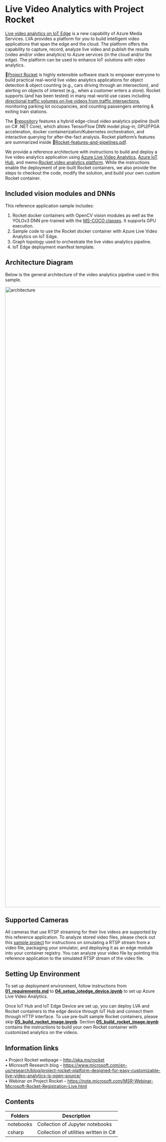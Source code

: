 # Live Video Analytics with Project Rocket

[Live video analytics on IoT Edge](https://azure.microsoft.com/en-us/services/media-services/live-video-analytics/) is a new capability of Azure Media Services. LVA provides a platform for you to build intelligent video applications that span the edge and the cloud. The platform offers the capability to capture, record, analyze live video and publish the results (video and/or video analytics) to Azure services (in the cloud and/or the edge). The platform can be used to enhance IoT solutions with video analytics.

:memo:[Project Rocket](https://aka.ms/rocketcode) is  highly extensible software stack to empower everyone to build practical real-world live video analytics applications for object detection & object counting (e.g., cars driving through an intersection), and alerting on objects of interest (e.g., when a customer enters a store). Rocket supports (and has been tested) in many real-world use cases including [directional traffic volumes on live videos from traffic intersections](https://bellevuewa.gov/sites/default/files/media/pdf_document/2020/Video%20Analytics%20Towards%20Vision%20Zero-Traffic%20Video%20Analytics-12262019.pdf), monitoring parking lot occupancies, and counting passengers entering & exiting train stations. 

The :memo:[repository](https://github.com/mustafakasap/rocket/tree/master/rocket_source) features a hybrid edge-cloud video analytics pipeline (built on C# .NET Core), which allows TensorFlow DNN model plug-in, GPU/FPGA acceleration, docker containerization/Kubernetes orchestration, and interactive querying for after-the-fact analysis. Rocket platform’s features are summarized inside :memo:[Rocket-features-and-pipelines.pdf](https://aka.ms/Microsoft-Rocket-LVA-features-and-pipelines.pdf).

We provide a reference architecture with instructions to build and deploy a live video analytics application using [Azure Live Video Analytics](https://azuremarketplace.microsoft.com/en/marketplace/apps/azure-media-services.live-video-analytics-edge?tab=Overview), [Azure IoT Hub](https://azure.microsoft.com/en-us/services/iot-hub/), and memo:[Rocket video analytics platform](https://github.com/microsoft/Microsoft-Rocket-Video-Analytics-Platform). While the instructions enable the deployment of pre-built Rocket containers, we also provide the steps to checkout the code, modify the solution, and build your own custom Rocket container.


## Included vision modules and DNNs

This reference application sample includes: 
1)	Rocket docker containers with OpenCV vision modules as well as the YOLOv3 DNN pre-trained with the [MS-COCO classes](https://gist.github.com/AruniRC/7b3dadd004da04c80198557db5da4bda). It supports GPU execution.
2)	Sample code to use the Rocket docker container with Azure Live Video Analytics on IoT Edge.
3)	Graph topology used to orchestrate the live video analytics pipeline. 
4)	IoT Edge deployment manifest template.


## Architecture Diagram

Below is the general architecture of the video analytics pipeline used in this sample. 

<img src="documents/_architecture_lva.png" alt="architecture" width="2002">


## Supported Cameras

All cameras that use RTSP streaming for their live videos are supported by this reference application. To analyze stored video files, please check out this [sample project](https://github.com/Azure/live-video-analytics/tree/master/utilities/rtspsim-live555) for instructions on simulating a RTSP stream from a video file, packaging your simulator, and deploying it as an edge module into your container registry. You can analyze your video file by pointing this reference application to the simulated RTSP stream of the video file.


## Setting Up Environment

To set up deployment environment, follow instructions from [**01_requirements.md**](../common/01_requirements.md) to [**04_setup_iotedge_device.ipynb**](../common/04_setup_iotedge_device.ipynb) to set up Azure Live Video Analytics.

Once IoT Hub and IoT Edge Device are set up, you can deploy LVA and Rocket containers to the edge device through IoT Hub and connect them through HTTP interface. To use pre-built sample Rocket containers, please skip [**05_build_rocket_image.ipynb**](./notebooks/05_build_rocket_image.ipynb). Section [**05_build_rocket_image.ipynb**](./notebooks/05_build_rocket_image.ipynb) contains the instructions to build your own Rocket container with customized analytics on the videos. 


## Information links

•	Project Rocket webpage – http://aka.ms/rocket  
•	Microsoft Research blog – https://www.microsoft.com/en-us/research/blog/project-rocket-platform-designed-for-easy-customizable-live-video-analytics-is-open-source/  
•	Webinar on Project Rocket – https://note.microsoft.com/MSR-Webinar-Microsoft-Rocket-Registration-Live.html


## Contents

| Folders              | Description                                       |
|----------------------|---------------------------------------------------|
| notebooks			   | Collection of Jupyter notebooks				   |
| csharp 			   | Collection of utilities written in C#			   |									

